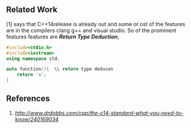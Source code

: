 
## Related Work

[1] says that C++14release is already out and some or ost of the features are in the compilers clang  g++ and visual studio. So of the prominent features 
features are ***Return Type Deduction***,

```c++
#include<stdio.h>
#include<iostream>
using namespace std;

auto function(){  \\ return type deducon
    return 'a';
}
````

## References

1. _http://www.drdobbs.com/cpp/the-c14-standard-what-you-need-to-know/240169034_
